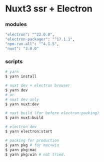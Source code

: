# Nuxt3 ssr + Electron

### modules

```bash
"electron": "^22.0.0",
"electron-packager": "^17.1.1",
"npm-run-all": "^4.1.5",
"nuxt": "3.0.0"
```

### scripts

```bash
# yarn
$ yarn install

# nuxt dev + electron browser
$ yarn dev
# or
# nuxt dev only
$ yarn nuxt:dev

# nuxt build (for before electron:packing)
$ yarn nuxt:build

# electron dev
$ yarn electron:start

# packing for production
$ yarn pkg # for mac+win
$ yarn pkg:mac
$ yarn pkg:win # not tried.

```
